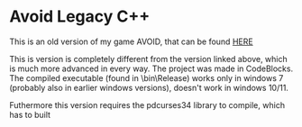 # Avoid Legacy C++

This is an old version of my game AVOID, that can be found [HERE](https://lastnight0.itch.io/avoid)

This is version is completely different from the version linked above, which is much more advanced in every way. The project was made in CodeBlocks. The compiled executable (found in \bin\Release) works only in windows 7 (probably also in earlier windows versions), doesn't work in windows 10/11.

Futhermore this version requires the pdcurses34 library to compile, which has to built
